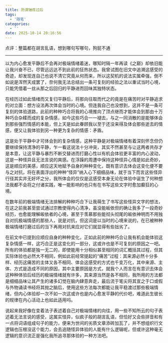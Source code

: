 ```yaml
---
title: 所谓锤炼过后
tags:
  - '随笔'
categories:
  - ''
date: 2025-10-14 20:16:56
---
```


点评：整篇都在胡言乱语，想到哪句写哪句，狗屁不通

---

以为内心愈发平静后不会再对极端情绪着迷，哪知时隔一年再读《之巅》却依旧能让我兴奋不已，尽管远远达不到此前的狂热状态。我曾试图在旧文中追溯这感受的奇迹，却发现连自己也说不清它究竟从何而来，所以这契机的说法实属牵强，倒不如说是浑然天成罢了，奈何我无法总结出一条可复刻的经验之法以重试当时心境，只能凭借着一丝从那之后回归的平静进而回味其独特状态。

在经历过如此情绪而又复归平静后，将那向往取而代之的竟是在痛苦时对平静追求的对立面：想方设法再次体会当时的心境。但连我自己也没想到，这并不是一条可复刻的体验道路，此前的种种巧合将我的心境推向了顶点继而才能体会到那由十万种巧合杂糅而成的复杂情感，如今这些巧合一一褪去，与之一同消散的是能够体会到那些强烈情感的本能，但上天是如此眷顾我以至于还没来得及体会那些逝去的情感，便又让我体验到另一种更为复杂的情感：矛盾。

这是处于平静中才可体会到的复杂情感，这种平静是对极端情绪有着深刻怀念但仍要继续保持清净的平静，乍一看这说法十分冲突，其实不然甚至与让这两者共存才是本意，让这平静与暴烈不断交替进而打磨心性以有机会体验更丰富的内心波动，这是一种怪异且无法言说的爽感。在浮躁的周遭中保持这种怪异心情是如此奇妙，这是顺应的美感，顺应这天地赋予自身的种种变化，既有意识去体会这变化便不要与之对抗，将在表面浮出的种种“怪异”纳入心下细细品味，就于当下而言这些怪异行径其实并无好坏之分，我所体会的仅仅是这感受本身无论在体验中诞生了何种想法我都不会将之付诸实践，唯一能影响的也只有在书写这些文字时愈加癫狂的心境。

在数年前的极端情绪无法排解的种种巧合下让我萌生了书写这些怪异文字的想法，在这之前我甚至尝试通过宗教使得内心清净，虽没能皈依但的确让我多了一段奇妙经历，也愈能理解皈依者的心境，甚至于羡慕那些能彻头彻尾的皈依神明而不用独自对抗极端情感的那些人，说是对抗，但这词是以当时的心境来说的，在已被种种极端情绪打磨过后的当下再用对抗来应对它们就显得有些拙劣了。

在前文中已提到应顺应自身的种种变化，正如此前的种种巧合让我有机会能体验这复杂情感一样，这巧合正是这变化的一部分，这或许也是不可复刻的原因之一吧。所有的体验都是独一无二的，即使能用十分相似甚至相同的词汇概括其过程，但其实际体验也必然大不相同，例如此前经常提起的“痛苦”过程：其来源必然十分多样、经历这痛苦的主体又各不相同、体会这感受的方式也千变万化，其中来源、主体、方式是造成不同的原因，其中主要原因是方式，就我个人而言在有意识去体会这种种体验后经历的极端情绪就有许多，其来源当然是各不相同，我所用的方法都是细细品味让其产生的诸多幻觉在脑内肆意奔走，最后流于笔尖将其宣之于口或假与外物诵读书经将其抛之脑后，使用这些方法每次都能让我平稳渡过那些极端情绪，但内心体验却一次不如一次这或许也是内心愈发平静的代价吧，难道此生彼长的规律在内心活动上也如此适用吗。

说起来我好像在变着法子表述着自己对极端情绪的向往，用一些不知所云的句子表述着无法言说的感受，这属实怪异，似疯子般的胡言乱语，但恰好又会些拼音和有一点将词语组成句子的能力，便来为世间的劣质文章添砖加瓦了，并不想组织行文逻辑也压根没这个能力，会去追随怪异体验的人能有什么逻辑呢，但或许这种毫无逻辑的意识流正是强化我所追寻那体验的一种方法吧。

